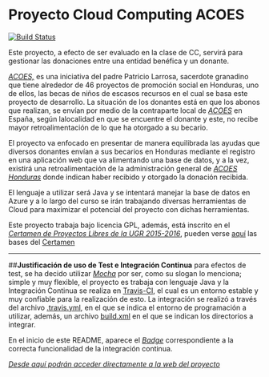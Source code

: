 # Proyecto Cloud Computing ACOES

[![Build Status](https://travis-ci.org/jmrodriguez90/ProyectoCCACOES.svg?branch=master)](https://travis-ci.org/jmrodriguez90/ProyectoCCACOES)

Este proyecto, a efecto de ser evaluado en la clase de CC, servirá para gestionar las donaciones entre una entidad benéfica y un donante.

[*ACOES,*](http://www.acoes.org) es una iniciativa del padre Patricio Larrosa, sacerdote granadino que tiene alrededor de 46 proyectos de promoción social en Honduras, uno de ellos, las becas de niños de escasos recursos en el cual se basa este proyecto de desarrollo.
La situación de los donantes está en que los abonos que realizan, se envían por medio de la contraparte local de [*ACOES*](http://www.acoes.org) en España, según lalocalidad en que se encuentre el donante y este, no recibe mayor retroalimentación de lo que ha otorgado a su becario.

El proyecto va enfocado en presentar de manera equilibrada las ayudas que diversos donantes  envían a sus becarios en Honduras mediante el registro en una aplicación web que va alimentando una base de datos, y a la vez, existirá una retroalimentación de la administración general de [*ACOES Honduras*](http://www.acoes.org) donde indican haber recibido y otorgado la donación recibida.

El lenguaje a utilizar será Java y se intentará manejar la base de datos en Azure y a lo largo del curso se irán trabajando diversas herramientas de Cloud para maximizar el potencial del proyecto con dichas herramientas.

Este proyecto trabaja bajo licencia GPL, además, está inscrito en el [*Certamen de Proyectos Libres de la UGR 2015-2016*](http://osl.ugr.es/2015/10/01/certamen-de-proyectos-libres-de-la-universidad-de-granada-2015-2016/), pueden verse [aquí](https://docs.google.com/document/d/16UsdUV_XXuPUh-Imz4PSgh-2ES_YaAJpZ8fNrbTVpMA/edit) las bases del [Certamen](http://osl.ugr.es/2015/10/01/certamen-de-proyectos-libres-de-la-universidad-de-granada-2015-2016/)

---------------------------------------------------------------------------------------------------------------------

##**Justificación de uso de Test e Integración Continua**
para efectos de test, se ha decido utilizar [*Mocha*](http://mochajs.org/) por ser, como su slogan lo menciona; simple y muy flexible, el proyecto es trabaja con lenguaje Java y la Integración Continua se realiza en [Travis-CI](https://travis-ci.org/jmrodriguez90/ProyectoCCACOES), el cual es un entorno estable y muy confiable para la realización de esto. La integración se realizó a través del archivo [.travis.yml](https://github.com/jmrodriguez90/ProyectoCCACOES/blob/master/.travis.yml), en el que se indica el entorno de programación a utilizar, además, un archivo [build.xml](https://github.com/jmrodriguez90/ProyectoCCACOES/blob/master/build.xml) en el que se indican los directorios a integrar.

En el inicio de este README, aparece el [*Badge*](https://travis-ci.org/jmrodriguez90/ProyectoCCACOES.svg?branch=master) correspondiente a la correcta funcionalidad de la integración continua.

[*Desde aquí podrán acceder directamente a la web del proyecto*](http://jmrodriguez90.github.io/ProyectoCCACOES/)
